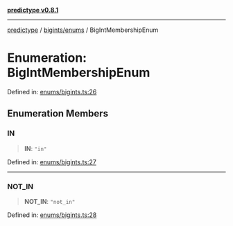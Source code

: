 [**predictype v0.8.1**](../../../README.md)

***

[predictype](../../../modules.md) / [bigints/enums](../README.md) / BigIntMembershipEnum

# Enumeration: BigIntMembershipEnum

Defined in: [enums/bigints.ts:26](https://github.com/maduhaime/predictype/blob/2310adbaccb6fbc00cdab8e345e79bd5b09e40f5/src/enums/bigints.ts#L26)

## Enumeration Members

### IN

> **IN**: `"in"`

Defined in: [enums/bigints.ts:27](https://github.com/maduhaime/predictype/blob/2310adbaccb6fbc00cdab8e345e79bd5b09e40f5/src/enums/bigints.ts#L27)

***

### NOT\_IN

> **NOT\_IN**: `"not_in"`

Defined in: [enums/bigints.ts:28](https://github.com/maduhaime/predictype/blob/2310adbaccb6fbc00cdab8e345e79bd5b09e40f5/src/enums/bigints.ts#L28)
